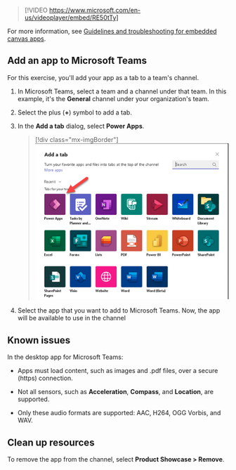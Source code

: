 > [!VIDEO https://www.microsoft.com/en-us/videoplayer/embed/RE50tTy]

For more information, see [Guidelines and troubleshooting for embedded canvas apps](/power-apps/maker/model-driven-apps/embedded-canvas-app-guidelines/?azure-portal=true).

## Add an app to Microsoft Teams

For this exercise, you'll add your app as a tab to a team's channel.

1. In Microsoft Teams, select a team and a channel under that team. In this example, it's the **General** channel under your organization's team.

1. Select the plus (**+**) symbol to add a tab.

1. In the **Add a tab** dialog, select **Power Apps**.

    > [!div class="mx-imgBorder"]
    > ![Screenshot of the Add a tab dialog with the Power Apps tab highlighted.](../media/tab.png)

1. Select the app that you want to add to Microsoft Teams. Now, the app will be available to use in the channel

## Known issues

In the desktop app for Microsoft Teams:

- Apps must load content, such as images and .pdf files, over a secure (https) connection.

- Not all sensors, such as **Acceleration**, **Compass**, and **Location**, are supported.

- Only these audio formats are supported: AAC, H264, OGG Vorbis, and WAV.

## Clean up resources

To remove the app from the channel, select **Product Showcase > Remove**.
